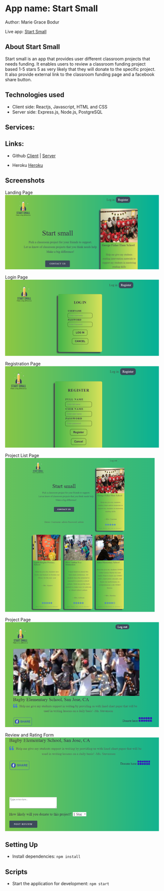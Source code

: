 # App name: Start Small

Author: Marie Grace Bodur

Live app: [Start Small]()

## About Start Small

Start small is an app that provides user different classroom projects that needs funding. It enables users to review a classroom funding project based 1-5 stars 5 as very likely that they will donate to the specific project. It also provide external link to the classroom funding page and a facebook share button.

## Technologies used
- Client side: Reactjs, Javascript, HTML and CSS
- Server side: Express.js, Node.js, PostgreSQL

## Services: 


## Links:

- Github
    [Client](https://github.com/gracebodur/start-small.git) |
    [Server](https://github.com/gracebodur/startsmall-api.git)

- Heroku
    [Heroku](https://fierce-earth-14333.herokuapp.com/api)

## Screenshots

Landing Page
 ![Landing Page](./screenshots/LandingPage.png)

Login Page
![Login Page](./screenshots/LoginPage.png)
 
Registration Page
![Registration Page](./screenshots/RegistrationPage.png)

Project List Page
![Project List Page](./screenshots/ProjectListPage.png)

Project Page
![Project Page](./screenshots/ProjectPage.png)

Review and Rating Form
![Review and Rating Form](./screenshots/Review.png)

## Setting Up

- Install dependencies: `npm install`

## Scripts

- Start the application for development: `npm start`


